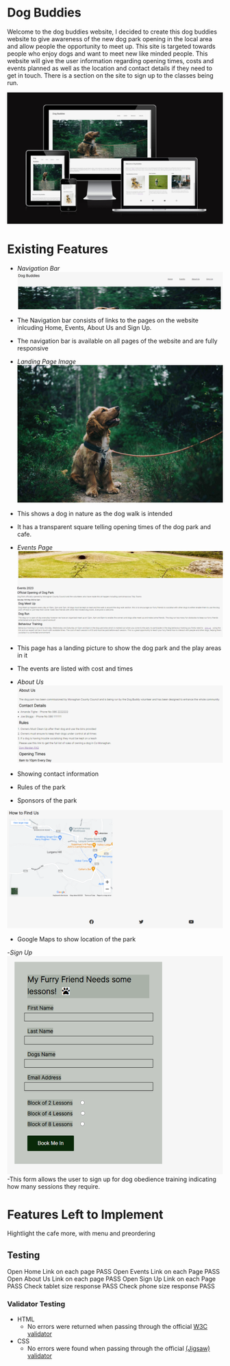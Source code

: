 # Dog Buddies

Welcome to the dog buddies website, I decided to create this dog buddies website to give awareness of the new dog park opening in the local area and allow people the opportunity to meet up.
This site is targeted towards people who enjoy dogs and want to meet new like minded people. This website will give the user information regarding opening times, costs and events planned as well as the location and contact details if they need to get in touch. There is a section on the site to sign up to the classes being run.

![Responsice Mockup](assets/images/Mockup.png)

# Existing Features

- _Navigation Bar_
  ![Navigation Bar](assets/images/Navigation.png)
- The Navigation bar consists of links to the pages on the website inlcuding Home, Events, About Us and Sign Up.
- The navigation bar is available on all pages of the website and are fully responsive

- _Landing Page Image_
  ![Landing Page Image](assets/images/Doginforest.jpg)
- This shows a dog in nature as the dog walk is intended
- It has a transparent square telling opening times of the dog park and cafe.

- _Events Page_
  ![Events Page](assets/images/Events-Details-Page.png)
- This page has a landing picture to show the dog park and the play areas in it
- The events are listed with cost and times

- _About Us_
  ![About Us](assets/images/about-us-details.png)
- Showing contact information
- Rules of the park
- Sponsors of the park

![Location](assets/images/Location.png)
- Google Maps to show location of the park



-_Sign Up_
![Sign up form](assets/images/sign-up-details.png)
-This form allows the user to sign up for dog obedience training indicating how many sessions they require.

# Features Left to Implement

Hightlight the cafe more, with menu and preordering

## Testing

Open Home Link on each page         PASS
Open Events Link on each Page       PASS
Open About Us Link on each page     PASS
Open Sign Up Link on each Page      PASS
Check tablet size response          PASS
Check phone size response           PASS

### Validator Testing

- HTML
  - No errors were returned when passing through the official [W3C validator](https://validator.w3.org/nu/?doc=https%3A%2F%2Famandatig.github.io%2FPortfolio1%2F)
- CSS
  - No errors were found when passing through the official [(Jigsaw) validator](https://jigsaw.w3.org/css-validator/validator?uri=https%3A%2F%2Fvalidator.w3.org%2Fnu%2F%3Fdoc%3Dhttps%253A%252F%252Fcode-institute-org.github.io%252Flove-running-2.0%252Findex.html&profile=css3svg&usermedium=all&warning=1&vextwarning=&lang=en#css)
